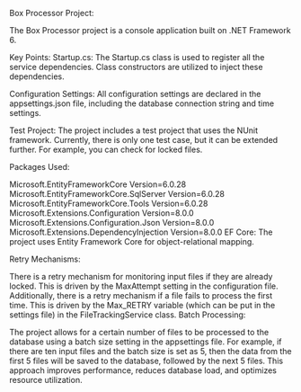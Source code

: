 Box Processor Project:

The Box Processor project is a console application built on .NET Framework 6.

Key Points:
Startup.cs: The Startup.cs class is used to register all the service dependencies. Class constructors are utilized to inject these dependencies.

Configuration Settings: All configuration settings are declared in the appsettings.json file, including the database connection string and time settings.

Test Project: The project includes a test project that uses the NUnit framework. Currently, there is only one test case, but it can be extended further. For example, you can check for locked files.

Packages Used:

Microsoft.EntityFrameworkCore Version=6.0.28
Microsoft.EntityFrameworkCore.SqlServer Version=6.0.28
Microsoft.EntityFrameworkCore.Tools Version=6.0.28
Microsoft.Extensions.Configuration Version=8.0.0
Microsoft.Extensions.Configuration.Json Version=8.0.0
Microsoft.Extensions.DependencyInjection Version=8.0.0
EF Core: The project uses Entity Framework Core for object-relational mapping.

Retry Mechanisms:

There is a retry mechanism for monitoring input files if they are already locked. This is driven by the MaxAttempt setting in the configuration file.
Additionally, there is a retry mechanism if a file fails to process the first time. This is driven by the Max_RETRY variable (which can be put in the settings file) in the FileTrackingService class.
Batch Processing:

The project allows for a certain number of files to be processed to the database using a batch size setting in the appsettings file. For example, if there are ten input files and the batch size is set as 5, then the data from the first 5 files will be saved to the database, followed by the next 5 files. This approach improves performance, reduces database load, and optimizes resource utilization.
